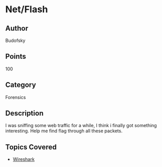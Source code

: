 # Net/Flash

## Author
Budofsky
## Points
100
## Category
Forensics
## Description
I was sniffing some web traffic for a while, I think i finally got something interesting. Help me find flag through all these packets.
## Topics Covered

- [Wireshark](/forensics/what-is-wireshark/)
